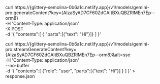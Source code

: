 curl https://{glittery-semolina-0b6a1c.netlify.app}/v1/models/gemini-pro:generateContent?key={AIzaSyAD7CF60ZdCAItBXuQBZRlMEn7Ep--orm8} \
   -H 'Content-Type: application/json' \
   -X POST \
   -d '{ "contents":[
   { "parts":[{"text": "Hi"}]}
   ]
}'

curl https://{glittery-semolina-0b6a1c.netlify.app}/v1/models/gemini-pro:streamGenerateContent?key={AIzaSyAD7CF60ZdCAItBXuQBZRlMEn7Ep--orm8}&alt=sse \
   -H 'Content-Type: application/json' \
   --no-buffer \
   -d '{ "contents":[
         {"role": "user",
            "parts":[{"text": "Hi"}]
         }
         ]
      }' > response.json
